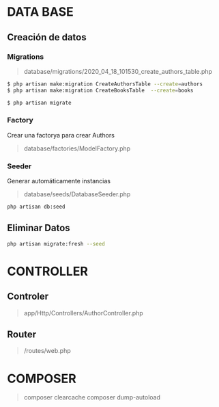 # DATA BASE

## Creación de datos
### Migrations
> database/migrations/2020_04_18_101530_create_authors_table.php
````bash
$ php artisan make:migration CreateAuthorsTable --create=authors
$ php artisan make:migration CreateBooksTable  --create=books
````
````bash
$ php artisan migrate
````

### Factory
Crear una factorya para crear Authors
> database/factories/ModelFactory.php


### Seeder
Generar automáticamente instancias
> database/seeds/DatabaseSeeder.php

````bash
php artisan db:seed
````

## Eliminar Datos
````bash
php artisan migrate:fresh --seed
````

# CONTROLLER

## Controler
> app/Http/Controllers/AuthorController.php

## Router
> /routes/web.php


# COMPOSER

> composer clearcache
> composer dump-autoload